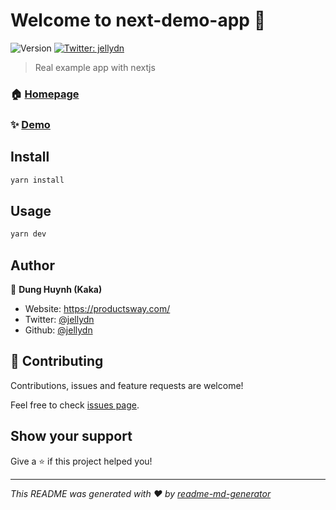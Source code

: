 # Welcome to next-demo-app 👋
![Version](https://img.shields.io/badge/version-0.1.0-blue.svg?cacheSeconds=2592000)
[![Twitter: jellydn](https://img.shields.io/twitter/follow/jellydn.svg?style=social)](https://twitter.com/jellydn)

> Real example app with nextjs

### 🏠 [Homepage](https://github.com/jellydn/next-demo-app)

### ✨ [Demo](https://next-demo-app-chi.vercel.app)

## Install

```sh
yarn install
```

## Usage

```sh
yarn dev
```

## Author

👤 **Dung Huynh (Kaka)**

* Website: https://productsway.com/
* Twitter: [@jellydn](https://twitter.com/jellydn)
* Github: [@jellydn](https://github.com/jellydn)

## 🤝 Contributing

Contributions, issues and feature requests are welcome!

Feel free to check [issues page](https://github.com/jellydn/next-demo-app/issues). 

## Show your support

Give a ⭐️ if this project helped you!


***
_This README was generated with ❤️ by [readme-md-generator](https://github.com/kefranabg/readme-md-generator)_